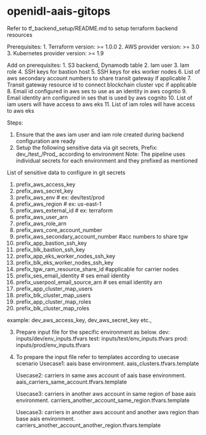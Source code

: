 # openidl-aais-gitops

Refer to tf_backend_setup/README.md to setup terraform backend resources

Prerequisites:
    1. Terraform version: >= 1.0.0
    2. AWS provider version: >= 3.0
    3. Kubernetes provider version: >= 1.9
    
Add on prerequisites: 
    1. S3 backend, Dynamodb table
    2. Iam user
    3. Iam role 
    4. SSH keys for bastion host
    5. SSH keys for eks worker nodes 
    6. List of aws secondary account numbers to share transit gateway if applicable 
    7. Transit gateway resource id to connect blockchain cluster vpc if applicable
    8. Email id configured in aws ses to use as an identity in aws cogntio
    9. Email identity arn configured in ses that is used by aws cognito 
    10. List of iam users will have access to aws eks
    11. List of iam roles will have access to aws eks 

Steps:    
1. Ensure that the aws iam user and iam role created during backend configuration are ready
2. Setup the following sensitive data via git secrets, Prefix: dev_/test_/Prod_ according to environment
Note: The pipeline uses individual secrets for each environment and they prefixed as mentioned

List of sensitive data to configure in git secrets

1. prefix_aws_access_key
2. prefix_aws_secret_key
3. prefix_aws_env # ex: dev/test/prod
4. prefix_aws_region # ex: us-east-1
5. prefix_aws_external_id # ex: terraform
6. prefix_aws_user_arn
7. prefix_aws_role_arn
8. prefix_aws_core_account_number
9. prefix_aws_secondary_account_number #acc numbers to share tgw
10. prefix_app_bastion_ssh_key
11. prefix_blk_bastion_ssh_key
12. prefix_app_eks_worker_nodes_ssh_key
13. prefix_blk_eks_worker_nodes_ssh_key
14. prefix_tgw_ram_resource_share_id #applicable for carrier nodes
15. prefix_ses_email_identity # ses email identity
16. prefix_userpool_email_source_arn # ses email identity arn
17. prefix_app_cluster_map_users
18. prefix_blk_cluster_map_users
19. prefix_app_cluster_map_roles
20. prefix_blk_cluster_map_roles 

example: dev_aws_access_key, dev_aws_secret_key etc., 

3. Prepare input file for the specific environment as below. 
    dev: inputs/dev/env_inputs.tfvars
    test: inputs/test/env_inputs.tfvars
    prod: inputs/prod/env_inputs.tfvars
   
4. To prepare the input file refer to templates according to usecase scenario 
    Usecase1: aais base environment.
            aais_clusters.tfvars.template
   
    Usecase2: carriers in same aws account of aais base environment.
            aais_carriers_same_account.tfvars.template 
   
    Usecase3: carriers in another aws account in same region of base aais environment. 
            carriers_another_account_same_region.tfvars.template 
   
    Usecase3: carriers in another aws account and another aws region than base aais environment. 
            carriers_another_account_another_region.tfvars.template
   


   


   
